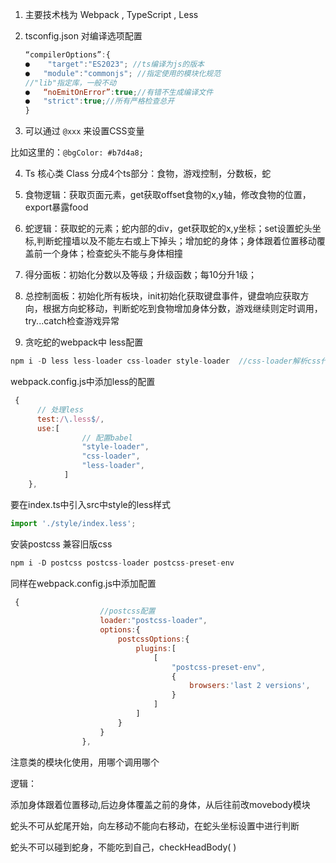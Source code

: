 1. 主要技术栈为 Webpack , TypeScript , Less

2. tsconfig.json 对编译选项配置

   ```js
   “compilerOptions”:{ 
   ●	"target":"ES2023"; //ts编译为js的版本
   ●   "module":"commonjs";	//指定使用的模块化规范
   //"lib"指定库，一般不动
   ●   “noEmitOnError”:true;//有错不生成编译文件
   ●   "strict":true;//所有严格检查总开
   }
   ```

3.  可以通过 `@xxx`   来设置CSS变量

   比如这里的：`@bgColor: #b7d4a8;`

4. Ts 核心类 Class 分成4个ts部分：食物，游戏控制，分数板，蛇

5. 食物逻辑：获取页面元素，get获取offset食物的x,y轴，修改食物的位置，export暴露food

6. 蛇逻辑：获取蛇的元素；蛇内部的div，get获取蛇的x,y坐标；set设置蛇头坐标,判断蛇撞墙以及不能左右或上下掉头；增加蛇的身体；身体跟着位置移动覆盖前一个身体；检查蛇头不能与身体相撞

7. 得分面板：初始化分数以及等级；升级函数；每10分升1级；

8. 总控制面板：初始化所有板块，init初始化获取键盘事件，键盘响应获取方向，根据方向蛇移动，判断蛇吃到食物增加身体分数，游戏继续则定时调用，try...catch检查游戏异常



1. 贪吃蛇的webpack中 less配置

```js
npm i -D less less-loader css-loader style-loader  //css-loader解析css代码，style-loader 解析后的css代码插入DOM less-loader 将less转换成css
```

webpack.config.js中添加less的配置

```js
 {
​      // 处理less
​      test:/\.less$/,
​      use:[
                // 配置babel
                "style-loader",
                "css-loader",
                "less-loader",
            ]
​    },
```

要在index.ts中引入src中style的less样式

```js
import './style/index.less';
```

安装postcss 兼容旧版css

```js
npm i -D postcss postcss-loader postcss-preset-env
```

同样在webpack.config.js中添加配置

```js
 {
                    //postcss配置
                    loader:"postcss-loader",
                    options:{
                        postcssOptions:{
                            plugins:[
                                [
                                    "postcss-preset-env",
                                    {
                                        browsers:'last 2 versions',
                                    }
                                ]
                            ]
                        }
                    }
                },
```

注意类的模块化使用，用哪个调用哪个





逻辑：

添加身体跟着位置移动,后边身体覆盖之前的身体，从后往前改movebody模块

蛇头不可从蛇尾开始，向左移动不能向右移动，在蛇头坐标设置中进行判断

蛇头不可以碰到蛇身，不能吃到自己，checkHeadBody( )

